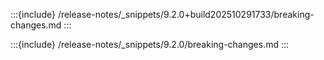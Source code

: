 :::{include} /release-notes/_snippets/9.2.0+build202510291733/breaking-changes.md
:::

:::{include} /release-notes/_snippets/9.2.0/breaking-changes.md
:::

